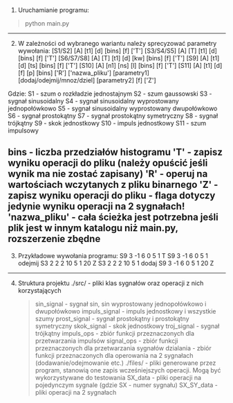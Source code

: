 1. Uruchamianie programu:
> python main.py
---
2. W zależności od wybranego wariantu należy sprecyzować parametry wywołania:
[S1/S2] [A] [t1] [d] [bins] [f] ['T']
[S3/S4/S5] [A] [T] [t1] [d] [bins] [f] ['T']
[S6/S7/S8] [A] [T] [t1] [d] [kw] [bins] [f] ['T']
[S9] [A] [t1] [d] [ts] [bins] [f] ['T']
[S10] [A] [n1] [ns] [l] [bins] [f] ['T']
[S11] [A] [t1] [d] [f] [p] [bins] 
['R'] ['nazwa_pliku'] 
[parametry1] [dodaj/odejmij/mnoz/dziel] [parametry2] [f] ['Z']

Gdzie:
S1 - szum o rozkładzie jednostajnym
S2 - szum gaussowski
S3 - sygnał sinusoidalny
S4 - sygnał sinusoidalny wyprostowany jednopołówkowo
S5 - sygnał sinusoidalny wyprostowany dwupołówkowo
S6 - sygnał prostokątny
S7 - sygnał prostokątny symetryczny
S8 - sygnał trójkątny
S9 - skok jednostkowy
S10 - impuls jednostkowy
S11 - szum impulsowy

bins - liczba przedziałów histogramu 
'T' - zapisz wyniku operacji do pliku (należy opuścić jeśli wynik ma nie zostać zapisany)
'R' - operuj na wartościach wczytanych z pliku binarnego
'Z' - zapisz wyniku operacji do pliku - flaga dotyczy jedynie wyniku operacji na 2 sygnałach!
'nazwa_pliku' - cała ścieżka jest potrzebna jeśli plik jest w innym katalogu niż main.py, rozszerzenie zbędne 
---
3. Przykładowe wywołania programu:
S9 3 -1 6 0 5 1 T
S9 3 -1 6 0 5 1 odejmij S3 2 2 2 10 5 1 20 Z
S3 2 2 2 10 5 1 dodaj S9 3 -1 6 0 5 1 20 Z
---
4. Struktura projektu 
./src/ - pliki klas sygnałów oraz operacji z nich korzystających
    > sin_signal - sygnał sin, sin wyprostowany jednopołówkowo i dwupołówkowo
    > impuls_signal - impuls jednostkowy i wszystkie szumy
    > prost_signal - sygnał prostokątny i prostokątny symetryczny
    > skok_signal - skok jednostkowy
    > troj_signal - sygnał trójkątny
    > impuls_ops - zbiór funkcji przeznaczonych dla przetwarzania impulsów
    > signal_ops - zbiór funkcji przeznaczonych dla przetwarzania sygnałów
    > dzialania - zbiór funkcji przeznaczonych dla operowania na 2 sygnałach (dodawanie/odejmowanie etc.)
./files/ - pliki generowane przez program, stanowią one zapis wcześniejszych operacji. Mogą być wykorzystywane do testowania
    > SX_data - pliki operacji na pojedynczym sygnale (gdzie SX - numer sygnału)
    > SX_SY_data - pliki operacji na 2 sygnałach
